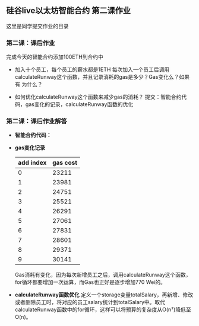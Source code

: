 ## 硅谷live以太坊智能合约 第二课作业
这里是同学提交作业的目录

### 第二课：课后作业
完成今天的智能合约添加100ETH到合约中

- 加入十个员工，每个员工的薪水都是1ETH
每次加入一个员工后调用calculateRunway这个函数，并且记录消耗的gas是多少？Gas变化么？如果有 为什么？


- 如何优化calculateRunway这个函数来减少gas的消耗？
提交：智能合约代码，gas变化的记录，calculateRunway函数的优化

### 第二课：课后作业解答
* **智能合约代码：**
* **gas变化记录**
    
    | add index | gas cost |
    | --- | --- |
    | 0 | 23211 |
    | 1 | 23981 |
    | 2 | 24751 |
    | 3 | 25521 |
    | 4 | 26291 |
    | 5 | 27061 |
    | 6 | 27831 |
    | 7 | 28601 |
    | 8 | 29371 |
    | 9 | 30141 |
    Gas消耗有变化，因为每次新增员工之后，调用calculateRunway这个函数，for循环都要增加一次运算，而Gas也正好是逐步增加770 Wei的。
    
* **calculateRunway函数优化**
定义一个storage变量totalSalary，再新增、修改或者删除员工时，将对应的员工salary统计到totalSalary中。取代calculateRunway函数中的for循环，这样可以将预算的复杂度从O(n²)降低至O(n)。


